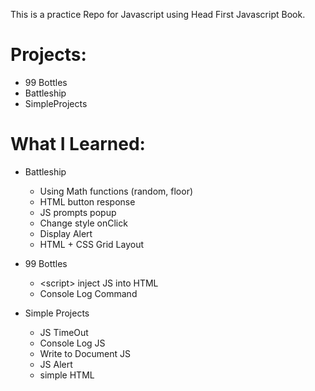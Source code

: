 This is a practice Repo for Javascript using Head First Javascript Book.

# Projects:
- 99 Bottles
- Battleship
- SimpleProjects

# What I Learned:
- Battleship
  - Using Math functions (random, floor)
  - HTML button response
  - JS prompts popup
  - Change style onClick
  - Display Alert
  - HTML + CSS Grid Layout


- 99 Bottles
  - <script\> inject JS into HTML
  - Console Log Command


- Simple Projects
  - JS TimeOut
  - Console Log JS
  - Write to Document JS
  - JS Alert
  - simple HTML
